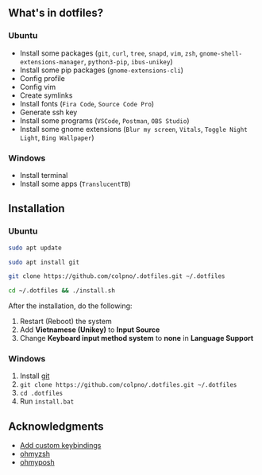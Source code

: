 ## What's in dotfiles?

### Ubuntu

- Install some packages (`git`, `curl`, `tree`, `snapd`, `vim`, `zsh`, `gnome-shell-extensions-manager`, `python3-pip`, `ibus-unikey`)
- Install some pip packages (`gnome-extensions-cli`)
- Config profile
- Config vim
- Create symlinks
- Install fonts (`Fira Code`, `Source Code Pro`)
- Generate ssh key
- Install some programs (`VSCode`, `Postman`, `OBS Studio`)
- Install some gnome extensions (`Blur my screen`, `Vitals`, `Toggle Night Light`, `Bing Wallpaper`)

### Windows

- Install terminal
- Install some apps (`TranslucentTB`)



## Installation

### Ubuntu

```bash
sudo apt update
```

```bash
sudo apt install git
```

```bash
git clone https://github.com/colpno/.dotfiles.git ~/.dotfiles
```

```bash
cd ~/.dotfiles && ./install.sh
```

After the installation, do the following:
1. Restart (Reboot) the system 
1. Add **Vietnamese (Unikey)** to **Input Source**
1. Change **Keyboard input method system** to **none** in **Language Support**

### Windows

1. Install [git](https://git-scm.com/download/win)
1. `git clone https://github.com/colpno/.dotfiles.git ~/.dotfiles`
1. `cd .dotfiles`
1. Run `install.bat`



## Acknowledgments

- [Add custom keybindings](https://techwiser.com/custom-keyboard-shortcuts-ubuntu/)
- [ohmyzsh](https://github.com/ohmyzsh/ohmyzsh)
- [ohmyposh](https://ohmyposh.dev/docs)
